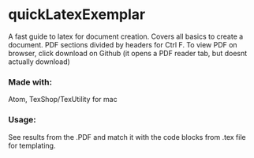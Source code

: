 # quickLatexExemplar
A fast guide to latex for document creation. Covers all basics to create a document.
PDF sections divided by headers for Ctrl F.
To view PDF on browser, click download on Github (it opens a PDF reader tab, but doesnt actually download)

### Made with:
Atom, TexShop/TexUtility for mac

### Usage: 
See results from the .PDF and match it with the code blocks from .tex file for templating.
